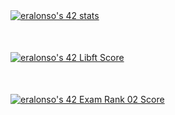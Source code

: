 <div style="width: 1000px;">
  <div>
    <a href="https://github.com/JaeSeoKim/badge42">
     <img src="https://badge42.vercel.app/api/v2/cl9gs40hi00540hl4ml1s4fw0/stats?cursusId=21&coalitionId=206" alt="eralonso's 42 stats" />
    </a>
  </div>  

  <div style="margin-top: 50px;">
    <a href="https://github.com/JaeSeoKim/badge42">
      <img src="https://badge42.vercel.app/api/v2/cl9gs40hi00540hl4ml1s4fw0/project/2788500" alt="eralonso's 42 Libft Score" />
    </a>
  </div>

  <div style="margin-top: 50px;">
    <a href="https://github.com/JaeSeoKim/badge42">
     <img src="https://badge42.vercel.app/api/v2/cl9gs40hi00540hl4ml1s4fw0/project/2824036" alt="eralonso's 42 Exam Rank 02 Score" />
    </a>
  </div>
</div>
